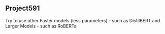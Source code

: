 <p align='center'>
<h2>Project591</h2>
</p>
Try to use other Faster models (less parameters) - such as DistilBERT and Larger Models - such as RoBERTa
